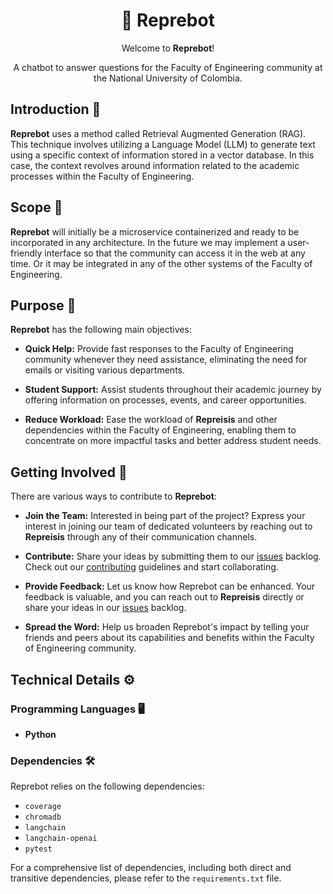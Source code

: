 <h1 align="center"> 🤖 Reprebot </h1>

<div align="center">
  Welcome to <b>Reprebot</b>!

  A chatbot to answer questions for the Faculty of Engineering community at the National University of Colombia.
</div>

## Introduction 🚀

**Reprebot** uses a method called Retrieval Augmented Generation (RAG). This technique involves utilizing a Language Model (LLM) to generate text using a specific context of information stored in a vector database. In this case, the context revolves around information related to the academic processes within the Faculty of Engineering.

## Scope 🔭

**Reprebot** will initially be a microservice containerized and ready to be incorporated in any architecture. In the future we may implement a user-friendly interface so that the community can access it in the web at any time. Or it may be integrated in any of the other systems of the Faculty of Engineering.

## Purpose 🎯

**Reprebot** has the following main objectives:

- **Quick Help:** Provide fast responses to the Faculty of Engineering community whenever they need assistance, eliminating the need for emails or visiting various departments.

- **Student Support:** Assist students throughout their academic journey by offering information on processes, events, and career opportunities.

- **Reduce Workload:** Ease the workload of **Repreisis** and other dependencies within the Faculty of Engineering, enabling them to concentrate on more impactful tasks and better address student needs.

## Getting Involved 🙌

There are various ways to contribute to **Reprebot**:

- **Join the Team:** Interested in being part of the project? Express your interest in joining our team of dedicated volunteers by reaching out to **Repreisis** through any of their communication channels.

- **Contribute:** Share your ideas by submitting them to our [issues](https://github.com/Represoft/reprebot/issues) backlog. Check out our [contributing](CONTRIBUTING.md) guidelines and start collaborating.

- **Provide Feedback:** Let us know how Reprebot can be enhanced. Your feedback is valuable, and you can reach out to **Repreisis** directly or share your ideas in our [issues](https://github.com/Represoft/reprebot/issues) backlog.

- **Spread the Word:** Help us broaden Reprebot's impact by telling your friends and peers about its capabilities and benefits within the Faculty of Engineering community.

## Technical Details ⚙️

### Programming Languages 🖥️

- **Python**

### Dependencies 🛠️

Reprebot relies on the following dependencies:

- `coverage`
- `chromadb`
- `langchain`
- `langchain-openai`
- `pytest`

For a comprehensive list of dependencies, including both direct and transitive dependencies, please refer to the `requirements.txt` file.
